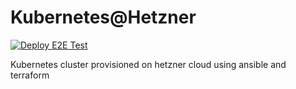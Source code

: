 # Kubernetes@Hetzner

[![Deploy E2E Test](https://github.com/tomp736/kubernetes_at_hetzner/actions/workflows/deploy-e2e-test.yml/badge.svg)](https://github.com/tomp736/kubernetes_at_hetzner/actions/workflows/deploy-e2e-test.yml)

Kubernetes cluster provisioned on hetzner cloud using ansible and terraform
